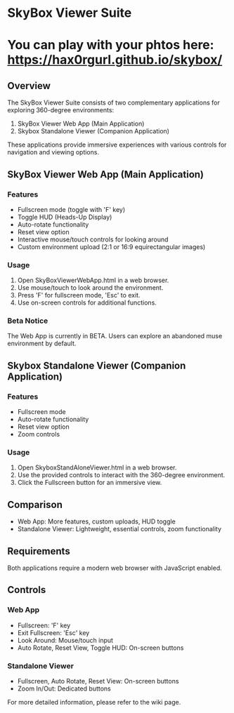 # SkyBox Viewer Suite

# You can play with your phtos here: https://hax0rgurl.github.io/skybox/

## Overview
The SkyBox Viewer Suite consists of two complementary applications for exploring 360-degree environments:
1. SkyBox Viewer Web App (Main Application)
2. Skybox Standalone Viewer (Companion Application)

These applications provide immersive experiences with various controls for navigation and viewing options.

## SkyBox Viewer Web App (Main Application)

### Features
- Fullscreen mode (toggle with 'F' key)
- Toggle HUD (Heads-Up Display)
- Auto-rotate functionality
- Reset view option
- Interactive mouse/touch controls for looking around
- Custom environment upload (2:1 or 16:9 equirectangular images)

### Usage
1. Open SkyBoxViewerWebApp.html in a web browser.
2. Use mouse/touch to look around the environment.
3. Press 'F' for fullscreen mode, 'Esc' to exit.
4. Use on-screen controls for additional functions.

### Beta Notice
The Web App is currently in BETA. Users can explore an abandoned muse environment by default.

## Skybox Standalone Viewer (Companion Application)

### Features
- Fullscreen mode
- Auto-rotate functionality
- Reset view option
- Zoom controls

### Usage
1. Open SkyboxStandAloneViewer.html in a web browser.
2. Use the provided controls to interact with the 360-degree environment.
3. Click the Fullscreen button for an immersive view.

## Comparison
- Web App: More features, custom uploads, HUD toggle
- Standalone Viewer: Lightweight, essential controls, zoom functionality

## Requirements
Both applications require a modern web browser with JavaScript enabled.

## Controls
### Web App
- Fullscreen: 'F' key
- Exit Fullscreen: 'Esc' key
- Look Around: Mouse/touch input
- Auto Rotate, Reset View, Toggle HUD: On-screen buttons

### Standalone Viewer
- Fullscreen, Auto Rotate, Reset View: On-screen buttons
- Zoom In/Out: Dedicated buttons

For more detailed information, please refer to the wiki page.

